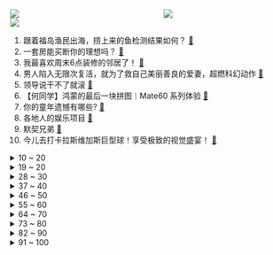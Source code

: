 <div >
	<a style="float:left;width:55%;" href = "https://github.com/anuraghazra/github-readme-stats">
	 <img src = "https://github-readme-stats.vercel.app/api?username=iuuuuuaena&theme=buefy&show_icons=true"/>
	</a>
	<a  style="float:right;width:45%" href = "https://github.com/anuraghazra/github-readme-stats">
	 <img  src="https://github-readme-stats.vercel.app/api/top-langs/?username=anuraghazra&layout=compact"/>
	</a>
	</div>

[![](https://img.shields.io/badge/jxd-@jxdgogogo.xyz-yellowgreen.svg)](https://www.jxdgogogo.xyz)<br>
1. 跟着福岛渔民出海，捞上来的鱼检测结果如何？ [:link:](//www.bilibili.com/video/BV1sm4y1g7iM) <br>
2. 一套房能买断你的理想吗？ [:link:](//www.bilibili.com/video/BV1aC4y1d75r) <br>
3. 我最喜欢周末6点装修的邻居了！ [:link:](//www.bilibili.com/video/BV1vN4y1y7rL) <br>
4. 男人陷入无限次复活，就为了救自己美丽善良的爱妻，超燃科幻动作 [:link:](//www.bilibili.com/video/BV1dw411y7uC) <br>
5. 领导说干不了就滚 [:link:](//www.bilibili.com/video/BV1nC4y1G7qx) <br>
6. 【何同学】鸿蒙的最后一块拼图｜Mate60 系列体验 [:link:](//www.bilibili.com/video/BV1H84y127ym) <br>
7. 你的童年遗憾有哪些? [:link:](//www.bilibili.com/video/BV1Wj411t7SQ) <br>
8. 各地人的娱乐项目 [:link:](//www.bilibili.com/video/BV1Py4y1N72x) <br>
9. 默契兄弟 [:link:](//www.bilibili.com/video/BV16G411m7QY) <br>
10. 今儿去打卡拉斯维加斯巨型球！享受极致的视觉盛宴！ [:link:](//www.bilibili.com/video/BV1pC4y157CL) <br>
<details>
<summary>10 ~ 20</summary>

11. 遗憾终究是遗憾 [:link:](//www.bilibili.com/video/BV1s841167EX) <br>
12. 德柱的破防时刻 [:link:](//www.bilibili.com/video/BV1MG411U75k) <br>
13. 正确的路很难走，但总会有人不计后果的走下去，高分经典电影《放牛班的春天》 [:link:](//www.bilibili.com/video/BV1Cw411r77a) <br>
14. 探秘全球最贵，巴菲特的午餐！1900万一顿饭，吃什么？ [:link:](//www.bilibili.com/video/BV1FB4y1f72U) <br>
15. 这是我决定要玩一辈子的MC存档！！！！ [:link:](//www.bilibili.com/video/BV1uj411x7XC) <br>
16. 当我带不玩英雄联盟的老爸，欣赏虎扑评分前二十的台词 [:link:](//www.bilibili.com/video/BV1V84y127LH) <br>
17. 对不起 停更半年 今天跟大家交代一下 [:link:](//www.bilibili.com/video/BV1C84y127W2) <br>
18. 当同桌发现老师讲错时… [:link:](//www.bilibili.com/video/BV1pN4y117X1) <br>
19. 我期待的好事发生啦！ [:link:](//www.bilibili.com/video/BV1Yw411r7id) <br>
</details>
<details>
<summary>19 ~ 20</summary>

20. 究极难狗生存！当你开局只有「一格空间」!!？第二期！！ [:link:](//www.bilibili.com/video/BV1UN41147HU) <br>
21. 巴以冲突升级，本次起因与国际形势分析 [:link:](//www.bilibili.com/video/BV1uH4y1R7Ec) <br>
22. 谁敢保证自己的网名不是情侣名？哈哈哈 [:link:](//www.bilibili.com/video/BV1Du4y1W7qV) <br>
23. 宝可梦，但是星穹铁道！！！ [:link:](//www.bilibili.com/video/BV1eH4y1o7mE) <br>
24. “可惜我相貌平平，惊艳不了你的青春....” [:link:](//www.bilibili.com/video/BV1GN41147fC) <br>
25. π已死，圆形违反了宇宙法则，根本不可能存在 [:link:](//www.bilibili.com/video/BV1gw41117nH) <br>
26. 法国街头《悬溺》一响，古筝登场～现场氛围直接拉满～ [:link:](//www.bilibili.com/video/BV16y4y1N7jm) <br>
27. 超度我！！！！！！！！ [:link:](//www.bilibili.com/video/BV1Dw411z7a1) <br>
28. B 站 各 等 级 用 户 速 通 [:link:](//www.bilibili.com/video/BV1qw411A7E3) <br>
</details>
<details>
<summary>28 ~ 30</summary>

29. 兄弟情深，剧情揪心，结局泪奔 [:link:](//www.bilibili.com/video/BV1jm4y1g7Ri) <br>
30. 探秘中国最辣火锅！50倍死神辣椒！到底有多辣？ [:link:](//www.bilibili.com/video/BV1P34y1g7m5) <br>
31. 母亲的这个决定，让他从网瘾少年变回了“乖孩子”…… [:link:](//www.bilibili.com/video/BV1CH4y1R7WM) <br>
32. 我再也不吃了！ [:link:](//www.bilibili.com/video/BV1cw41117LS) <br>
33. 逃离荒漠 [:link:](//www.bilibili.com/video/BV1fG411m7y9) <br>
34. 抖m的暗号也救不了你（阿晴教学篇op/ed）【13】 [:link:](//www.bilibili.com/video/BV1384y127JK) <br>
35. 当小狗一个狗坐在车里遇到陌生人时 [:link:](//www.bilibili.com/video/BV1HN4y1y7kM) <br>
36. 东北这神奇的物价~ [:link:](//www.bilibili.com/video/BV1BH4y1o79W) <br>
37. 她拿着刀，一定是想削水果给我吃吧 [:link:](//www.bilibili.com/video/BV1fQ4y1W7EE) <br>
</details>
<details>
<summary>37 ~ 40</summary>

38. 全网首测巨大康师傅“冰红茶牛肉面”！配3斤的鸵鸟蛋和12斤的大火腿！ [:link:](//www.bilibili.com/video/BV1Fw41117YF) <br>
39. 帅小伙花一天时间烤一块肉，能有多好吃？ [:link:](//www.bilibili.com/video/BV1Ww411y7wW) <br>
40. 作者趁发烧65度做出来的游戏 [:link:](//www.bilibili.com/video/BV1xH4y1R7Hb) <br>
41. “一寸肚，一拈慕”，这么伤感的歌，咋给我听饿了。。。《桃花诺》美食版！！！ [:link:](//www.bilibili.com/video/BV1eN4y1Z7A7) <br>
42. 九尾妖狐身怀六甲，却不知孩他爹是谁！ [:link:](//www.bilibili.com/video/BV1b8411k7un) <br>
43. 用最强电脑挑战20K分辨率！两亿像素游戏体验如何？ [:link:](//www.bilibili.com/video/BV1Sw411z7LJ) <br>
44. 《重返未来：1999》2023箱中巡游·1.4版本PV：洞穴的囚徒 [:link:](//www.bilibili.com/video/BV1Tw411179h) <br>
45. 国风仙舟也就图一乐（狗头），真价值观输出还得看我贝洛伯格！【星穹铁道考据鉴赏】 [:link:](//www.bilibili.com/video/BV1ju4y1s7Sy) <br>
46. 3D打印解谜盒，这些解法我是真想不到… [:link:](//www.bilibili.com/video/BV1Q94y187BT) <br>
</details>
<details>
<summary>46 ~ 50</summary>

47. 对苍蝇神器 [:link:](//www.bilibili.com/video/BV1E94y187PB) <br>
48. 中国不能没有墨脱！这片3.1万平方公里的土地，到底经历了什么？【4K】 [:link:](//www.bilibili.com/video/BV1KH4y1R7T8) <br>
49. 𝑫𝒊𝒆 𝑭𝒐𝒓 𝒀𝒐𝒖 为你而战｜⚠️这个时代名为“二十一世纪初” [:link:](//www.bilibili.com/video/BV1j34y1g7wu) <br>
50. 【鬼谷闲谈】土豆：从剧毒块茎到未来主粮 [:link:](//www.bilibili.com/video/BV1wj411x7UQ) <br>
51. 欢迎加入我们土豆教 [:link:](//www.bilibili.com/video/BV16C4y157LL) <br>
52. 完了，看个土味看疯了！！！ [:link:](//www.bilibili.com/video/BV1Du4y1W7zf) <br>
53. 乌蒙山连着菲律宾猛男？！ [:link:](//www.bilibili.com/video/BV1C34y1u7N3) <br>
54. 小甜剧限时返场（小李生日ppt版） [:link:](//www.bilibili.com/video/BV1gN4y117qa) <br>
55. 断粮了，面粉也没了208多个狗狗马上连馒头都吃不上了 [:link:](//www.bilibili.com/video/BV1Zw411z7BF) <br>
</details>
<details>
<summary>55 ~ 60</summary>

56. 【半佛】水溶C100怎么就成了神水？ [:link:](//www.bilibili.com/video/BV1Np4y1F7oF) <br>
57. 【官方双语】自愈合聚合物：只对自身有粘性的高分子材料 [:link:](//www.bilibili.com/video/BV17m4y1g7qg) <br>
58. 耗费23亿美金！美国拉斯维加斯巨型球内部居然这么牛！ [:link:](//www.bilibili.com/video/BV18C4y157WL) <br>
59. 没有耳洞也能带耳环？99%耳饰都适用的三个佩戴方法 [:link:](//www.bilibili.com/video/BV1FH4y1d7pL) <br>
60. 当我相信了新疆人的“简单吃一点”… [:link:](//www.bilibili.com/video/BV1b94y187VN) <br>
61. 千万不要随便纹身...... [:link:](//www.bilibili.com/video/BV1C34y1u7oQ) <br>
62. “请推荐给没吃饭的朋友们～” [:link:](//www.bilibili.com/video/BV1Pp4y1u78a) <br>
63. 《 迟 到 的 糖 葫 芦 》 [:link:](//www.bilibili.com/video/BV1Lj411t7Lf) <br>
64. 当你的咳嗽能决定医生对你的态度时 [:link:](//www.bilibili.com/video/BV1Fw411k7WA) <br>
</details>
<details>
<summary>64 ~ 70</summary>

65. 没事吧兄弟 [:link:](//www.bilibili.com/video/BV1j94y1879y) <br>
66. ❤ 和三胞胎结婚是一种什么体验？！！ [:link:](//www.bilibili.com/video/BV1py4y1N7Tn) <br>
67. 两个刺客就敢来抓鲁班，猖狂！ [:link:](//www.bilibili.com/video/BV1y34y1u7Vi) <br>
68. 我灿烂且幸福的二十岁里 有你真好！         我双手合十的愿望里永远有你！ [:link:](//www.bilibili.com/video/BV1P84y1d738) <br>
69. 其实…我是一家近2000人的大企业董事长 [:link:](//www.bilibili.com/video/BV1jw411C7Qh) <br>
70. 学人情世故，品百味人生 [:link:](//www.bilibili.com/video/BV1JH4y1o77W) <br>
71. 【精彩】微软收购动视暴雪 | 世纪收购战争 [:link:](//www.bilibili.com/video/BV1L94y1t7Yb) <br>
72. 【鬼灭全呼吸法合集】一次看个爽!!!!! [:link:](//www.bilibili.com/video/BV1Su4y1s7pK) <br>
73. 创意超棒的科幻片，真的把生命变成了数字，如果你到了这样的世界该怎么办 [:link:](//www.bilibili.com/video/BV1BC4y1G7m7) <br>
</details>
<details>
<summary>73 ~ 80</summary>

74. 剧情详解|《巴黎地下墓穴》600万具尸骨隐藏在巴黎城下的秘密！ [:link:](//www.bilibili.com/video/BV1GN41147Rt) <br>
75. 无成本！全面监控你的手机！！！【黑科技】 [:link:](//www.bilibili.com/video/BV1mw411k7qV) <br>
76. 我做了一份全国文物古迹地图 [:link:](//www.bilibili.com/video/BV1g34y1G79j) <br>
77. 原来我高中就把工作找好了啊！！ [:link:](//www.bilibili.com/video/BV1WN4y117YB) <br>
78. 双～马～尾～弹～力～摇～ [:link:](//www.bilibili.com/video/BV1Th4y1z7oo) <br>
79. 《打撒把》 [:link:](//www.bilibili.com/video/BV1ez4y1F77G) <br>
80. 父亲去世4个月了，他剥的花生我还没有吃完 [:link:](//www.bilibili.com/video/BV1784y127hp) <br>
81. 为结婚准备的99件小事，第一件：嵌字豆糖！ [:link:](//www.bilibili.com/video/BV14C4y157W3) <br>
82. S9.5：恭喜发财居然能2-1阶段6皮？爆肝81天128000场，投入40000多RMB [:link:](//www.bilibili.com/video/BV1Kh4y1z7HM) <br>
</details>
<details>
<summary>82 ~ 90</summary>

83. 华农兄弟：发现1只受内伤的竹鼠，有点可怜，帮它治疗一下 [:link:](//www.bilibili.com/video/BV1aC4y157qx) <br>
84. 永世经典《不烫》 [:link:](//www.bilibili.com/video/BV18w411C7nZ) <br>
85. 《一个励志的故事》 [:link:](//www.bilibili.com/video/BV1oh4y1B7cA) <br>
86. 乡村真人版海贼王（5） [:link:](//www.bilibili.com/video/BV1194y187wg) <br>
87. 动捕演员展示游戏和现实的区别【曦曦鱼】 [:link:](//www.bilibili.com/video/BV1Dm4y1g7AZ) <br>
88. 玩这么大？女友cos女仆，当众叫我主人... [:link:](//www.bilibili.com/video/BV1aN41147dk) <br>
89. 当我拔下充电器的那一刻你就知道了 [:link:](//www.bilibili.com/video/BV1mj411x7Xo) <br>
90. 《B 界 孙 悟 空 修 仙 等 级 自 传》 [:link:](//www.bilibili.com/video/BV17N4y117VW) <br>
91. 不多说了，请看vcr [:link:](//www.bilibili.com/video/BV1Zw411c7ya) <br>
</details>
<details>
<summary>91 ~ 100</summary>

92. 【史君】清朝验粮仪式感满满，官员连嚼碎的米粒都要吐出来，不贪一粒！ [:link:](//www.bilibili.com/video/BV1vm4y1g7vw) <br>
93. 别晃了，脑震荡了要... [:link:](//www.bilibili.com/video/BV1494y187iE) <br>
94. 在宋高宗赵构坟头品读《六国论》，我明白了一切 [:link:](//www.bilibili.com/video/BV1Ru411K7Tj) <br>
95. 今天，我们讲95式步枪！ [:link:](//www.bilibili.com/video/BV1uB4y1Z7WS) <br>
96. 快看漫画【地下无敌】：男人被困300天手脚全断，却徒手挖出三室一厅 [:link:](//www.bilibili.com/video/BV1uw41117ao) <br>
97. 外甥女婚宴，我亲自下厨做蒜蓉海鲜大咖，出锅后翻大车了 [:link:](//www.bilibili.com/video/BV1r34y1u7HG) <br>
98. 猛兽派对厂商送给我的神秘礼物！ [:link:](//www.bilibili.com/video/BV1zB4y1Z7GC) <br>
99. 【原神三周年】七十二位歌手与原神全七十二位角色共谱一首《百战成诗》 [:link:](//www.bilibili.com/video/BV1Fw411C7zr) <br>
100. 《电竞萧炎又出现了！》 [:link:](//www.bilibili.com/video/BV1Up4y1M7Vp) <br>
</details>
